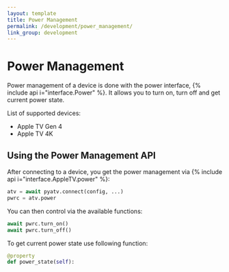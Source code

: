 ```yaml
---
layout: template
title: Power Management
permalink: /development/power_management/
link_group: development
---
```

# Power Management

Power management of a device is done with the power interface,
{% include api i="interface.Power" %}. It allows you to turn on, turn off and get current
power state.

List of supported devices:
 - Apple TV Gen 4
 - Apple TV 4K

## Using the Power Management API

After connecting to a device, you get the power management via {% include api i="interface.AppleTV.power" %}:

```python
atv = await pyatv.connect(config, ...)
pwrc = atv.power
```

You can then control via the available functions:

```python
await pwrc.turn_on()
await pwrc.turn_off()
```

To get current power state use following function:

```python
@property
def power_state(self):
```

